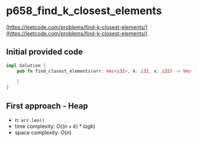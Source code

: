 # p658_find_k_closest_elements
[https://leetcode.com/problems/find-k-closest-elements/](https://leetcode.com/problems/find-k-closest-elements/)

## Initial provided code
```Rust
impl Solution {
    pub fn find_closest_elements(arr: Vec<i32>, k: i32, x: i32) -> Vec<i32> {
        
    }
}
```

## First approach - Heap

- n: `arr.len()`
- time complexity: $O((n + k) * log k)$ 
- space complexity: $O(n)$


